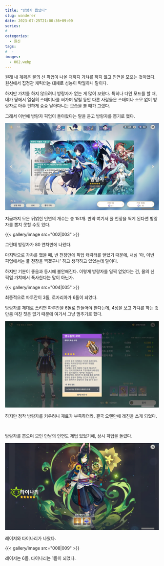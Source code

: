 ```yaml
---
title: "방랑자 뽑았다"
slug: wanderer
date: 2023-07-25T21:00:36+09:00
series:
#  - 
categories:
  - 원신
tags:
#  - 
images:
  - 002.webp
---
```


원래 내 계획은 물의 신 픽업이 나올 때까지 가챠를 하지 않고 인연을 모으는 것이었다. 원신에서 집정관 캐릭터는 대체로 성능이 탁월하니 말이다.

하지만 가챠를 하지 않으려니 방랑자가 없는 게 많이 꼬웠다. 특히나 다인 모드를 할 때, 내가 땅에서 열심히 스태미나를 써가며 달릴 동안 다른 사람들은 스태미나 소모 없이 방랑자로 아주 편하게 슝슝 날아다니는 모습을 볼 때가 그랬다.

그래서 이번에 방랑자 픽업이 돌아왔다는 말을 듣고 방랑자를 뽑기로 했다.

![](001.webp)

지금까지 모은 뒤얽힌 인연의 개수는 총 151개. 만약 여기서 풀 천장을 찍게 된다면 방랑자를 뽑지 못할 수도 있다.

{{< gallery/image src="002|003" >}}

그런데 방랑자가 80 연차만에 나왔다.

마지막으로 가챠를 했을 때, 반 천장만에 픽업 캐릭터를 얻었기 때문에, 내심 '아, 이번 픽업에서는 풀 천장을 찍겠구나' 하고 생각하고 있었는데 말이다.

하지만 기분이 좋음과 동시에 불안해진다. 이렇게 방랑자를 일찍 얻었다는 건, 물의 신 픽업 가챠에서 폭사한다는 말이 아닌가.

{{< gallery/image src="004|005" >}}

최종적으로 파루잔이 3돌, 로자리아가 6돌이 되었다.

방랑자를 제대로 쓰려면 파루잔을 6돌로 만들어야 한다는데, 4성을 보고 가챠를 하는 것만큼 미친 짓은 없기 때문에 여기서 그냥 멈추기로 했다.

![](006.webp)

하지만 정작 방랑자를 키우려니 재료가 부족하더라. 결국 오랜만에 레진을 쓰게 되었다.

&nbsp;

방랑자를 뽑으며 모인 만남의 인연도 제법 있었기에, 상시 픽업을 돌렸다.

![](007.webp)

레이저와 타이나리가 나왔다.

{{< gallery/image src="008|009" >}}

레이저는 6돌, 타이나리는 1돌이 되었다.
